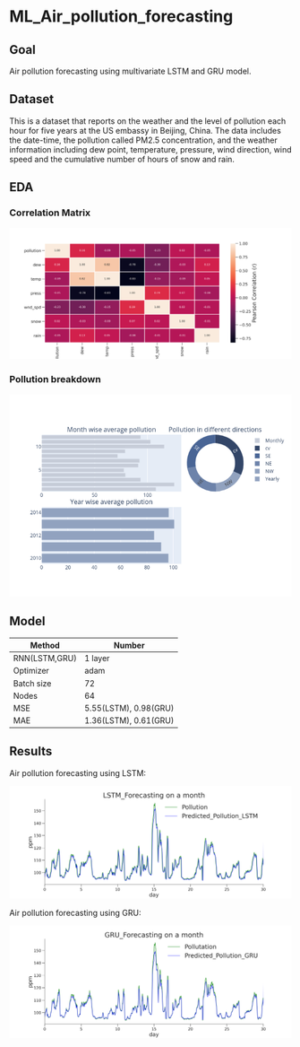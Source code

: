 # ML_Air_pollution_forecasting

## Goal
Air pollution forecasting using multivariate LSTM and GRU model.

## Dataset 
This is a dataset that reports on the weather and the level of pollution each hour for five years at the US embassy in Beijing, China.
The data includes the date-time, the pollution called PM2.5 concentration, and the weather information including dew point, temperature, pressure, 
wind direction, wind speed and the cumulative number of hours of snow and rain.

## EDA

### Correlation Matrix 

<img src="https://github.com/immayankprakash/ML_Air_pollution_forecasting/blob/master/images/Correlation.png" >

### Pollution breakdown 
<img src="https://github.com/immayankprakash/ML_Air_pollution_forecasting/blob/master/images/pollution.png" >

## Model

| Method  | Number |
| ------------- | ------------- |
| RNN(LSTM,GRU)  | 1 layer  |
| Optimizer  | adam  |
| Batch size  | 72 |
| Nodes   |  64   |
| MSE  | 5.55(LSTM), 0.98(GRU) |
| MAE  | 1.36(LSTM), 0.61(GRU) |

## Results
Air pollution forecasting using LSTM:

<img src="https://github.com/immayankprakash/ML_Air_pollution_forecasting/blob/master/images/validation_lstm.png" >

Air pollution forecasting using GRU:

<img src="https://github.com/immayankprakash/ML_Air_pollution_forecasting/blob/master/images/validation_gru.png" >

